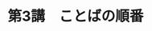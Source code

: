 ---
publishDate: 2025-08-19
title: "第3講　ことばの順番"
image: '~/assets/images/domino.png'
category: "フランス語超入門"
tags:
- 語順
- フランス語
- SVO
- 英語
---